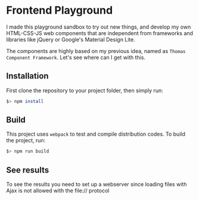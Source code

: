 # Frontend Playground

I made this playground sandbox to try out new things, and develop my own HTML-CSS-JS web components that are
independent from frameworks and libraries like jQuery or Google's Material Design Lite.

The components are highly based on my previous idea, named as `Thomas Component Framework`. Let's see where can I
get with this.

## Installation

First clone the repository to your project folder, then simply run:

```bash
$> npm install
```

## Build

This project uses `webpack` to test and compile distribution codes. To build the project, run:

```bash
$> npm run build
```

## See results

To see the results you need to set up a webserver since loading files with 
Ajax is not allowed with the file:// protocol
